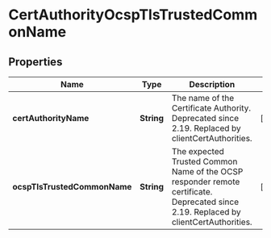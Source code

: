 

# CertAuthorityOcspTlsTrustedCommonName


## Properties

| Name | Type | Description | Notes |
|------------ | ------------- | ------------- | -------------|
|**certAuthorityName** | **String** | The name of the Certificate Authority. Deprecated since 2.19. Replaced by clientCertAuthorities. |  [optional] |
|**ocspTlsTrustedCommonName** | **String** | The expected Trusted Common Name of the OCSP responder remote certificate. Deprecated since 2.19. Replaced by clientCertAuthorities. |  [optional] |



